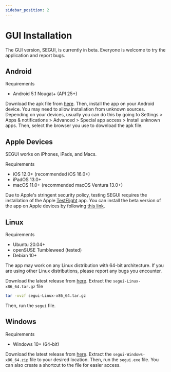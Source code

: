 ```yaml
---
sidebar_position: 2
---
```


# GUI Installation

The GUI version, SEGUI, is currently in beta. Everyone is welcome to try the application and report bugs.

## Android

Requirements

- Android 5.1 Nougat+ (API 25+)

Download the apk file from [here](https://github.com/hhandika/segui/releases). Then, install the app on your Android device. You may need to allow installation from unknown sources. Depending on your devices, usually you can do this by going to Settings > Apps & notifications > Advanced > Special app access > Install unknown apps. Then, select the browser you use to download the apk file.

## Apple Devices

SEGUI works on iPhones, iPads, and Macs.

Requirements

- iOS 12.0+ (recommended iOS 16.0+)
- iPadOS 13.0+
- macOS 11.0+ (recommended macOS Ventura 13.0+)

Due to Apple's stringent security policy, testing SEGUI requires the installation of the Apple [TestFlight](https://developer.apple.com/testflight/) app. You can install the beta version of the app on Apple devices by following [this link](https://testflight.apple.com/join/LSJD5D0i).

## Linux

Requirements

- Ubuntu 20.04+
- openSUSE Tumbleweed (tested)
- Debian 10+

The app may work on any Linux distribution with 64-bit architecture. If you are using other Linux distributions, please report any bugs you encounter.

Download the latest release from [here](https://github.com/hhandika/segui/releases). Extract the `segui-Linux-x86_64.tar.gz` file

```bash
tar -xvzf segui-Linux-x86_64.tar.gz
```

Then, run the `segui` file.

## Windows

Requirements

- Windows 10+ (64-bit)

Download the latest release from [here](https://github.com/hhandika/segui/releases). Extract the `segui-Windows-x86_64.zip` file to your desired location. Then, run the `segui.exe` file. You can also create a shortcut to the file for easier access.
